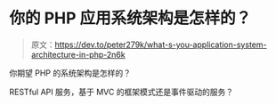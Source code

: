 # 你的 PHP 应用系统架构是怎样的？

> 原文：<https://dev.to/peter279k/what-s-you-application-system-architecture-in-php-2n6k>

你期望 PHP 的系统架构是怎样的？

RESTful API 服务，基于 MVC 的框架模式还是事件驱动的服务？